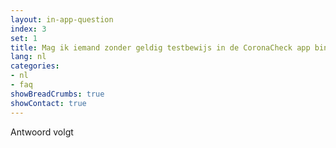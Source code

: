 ```yaml
---
layout: in-app-question
index: 3
set: 1
title: Mag ik iemand zonder geldig testbewijs in de CoronaCheck app binnen laten?
lang: nl
categories:
- nl
- faq
showBreadCrumbs: true
showContact: true
---
```

Antwoord volgt
